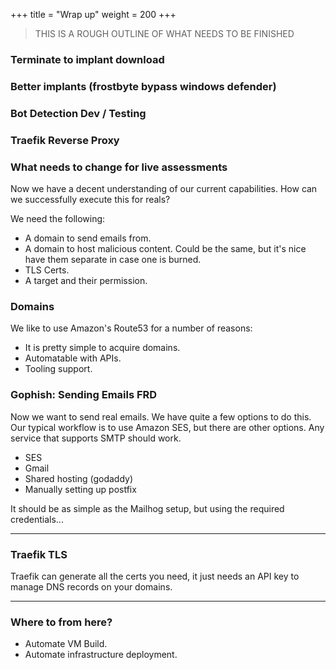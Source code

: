 +++
title = "Wrap up"
weight = 200
+++

> THIS IS A ROUGH OUTLINE OF WHAT NEEDS TO BE FINISHED

### Terminate to implant download


### Better implants (frostbyte bypass windows defender)


### Bot Detection Dev / Testing


### Traefik Reverse Proxy


### What needs to change for live assessments

Now we have a decent understanding of our current capabilities. How can we successfully execute this for reals?

We need the following:

- A domain to send emails from.
- A domain to host malicious content. Could be the same, but it's nice have them separate in case one is burned.
- TLS Certs.
- A target and their permission.

### Domains

We like to use Amazon's Route53 for a number of reasons:

- It is pretty simple to acquire domains.
- Automatable with APIs.
- Tooling support.

### Gophish: Sending Emails FRD

Now we want to send real emails. We have quite a few options to do this. Our typical workflow is to use Amazon SES, but there are other options. Any service that supports SMTP should work.

- SES
- Gmail
- Shared hosting (godaddy)
- Manually setting up postfix

It should be as simple as the Mailhog setup, but using the required credentials...

* * *

### Traefik TLS

Traefik can generate all the certs you need, it just needs an API key to manage DNS records on your domains.

* * *

### Where to from here?

- Automate VM Build.
- Automate infrastructure deployment.